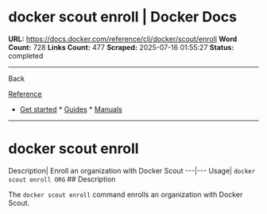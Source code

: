 # docker scout enroll | Docker Docs

**URL:** https://docs.docker.com/reference/cli/docker/scout/enroll
**Word Count:** 728
**Links Count:** 477
**Scraped:** 2025-07-16 01:55:27
**Status:** completed

---

Back

[Reference](https://docs.docker.com/reference/)

  * [Get started](https://docs.docker.com/get-started/)   * [Guides](https://docs.docker.com/guides/)   * [Manuals](https://docs.docker.com/manuals/)

* * *

# docker scout enroll

Description| Enroll an organization with Docker Scout   ---|---   Usage| `docker scout enroll ORG`      ## Description

The `docker scout enroll` command enrolls an organization with Docker Scout.